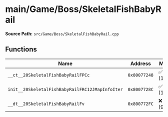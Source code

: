 # main/Game/Boss/SkeletalFishBabyRail

**Source Path:** `src/Game/Boss/SkeletalFishBabyRail.cpp`

## Functions

| Name | Address | Match % |
|------|---------|---------|
| `__ct__20SkeletalFishBabyRailFPCc` | `0x80077248` | :white_check_mark: (100.0%) |
| `init__20SkeletalFishBabyRailFRC12JMapInfoIter` | `0x8007728C` | :white_check_mark: (100.0%) |
| `__dt__20SkeletalFishBabyRailFv` | `0x800772FC` | :x: (95.7%) |